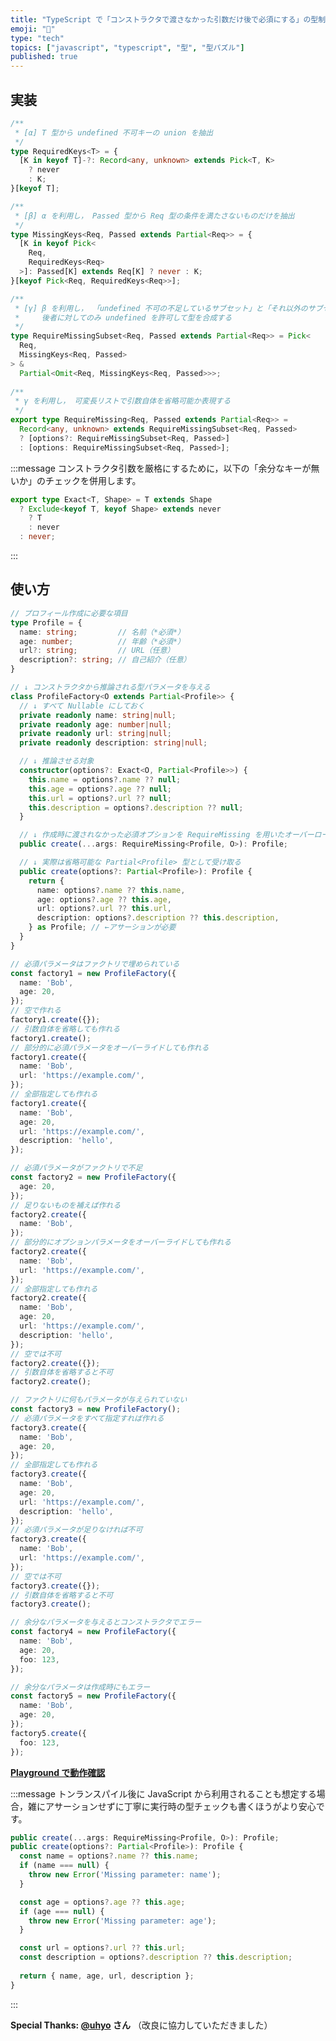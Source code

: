 ```yaml
---
title: "TypeScript で「コンストラクタで渡さなかった引数だけ後で必須にする」の型制約を書く"
emoji: "🧩"
type: "tech"
topics: ["javascript", "typescript", "型", "型パズル"]
published: true
---
```


## 実装

```ts
/**
 * [α] T 型から undefined 不可キーの union を抽出
 */
type RequiredKeys<T> = {
  [K in keyof T]-?: Record<any, unknown> extends Pick<T, K>
    ? never
    : K;
}[keyof T];

/**
 * [β] α を利用し， Passed 型から Req 型の条件を満たさないものだけを抽出
 */
type MissingKeys<Req, Passed extends Partial<Req>> = {
  [K in keyof Pick<
    Req,
    RequiredKeys<Req>
  >]: Passed[K] extends Req[K] ? never : K;
}[keyof Pick<Req, RequiredKeys<Req>>];

/**
 * [γ] β を利用し， 「undefined 不可の不足しているサブセット」と「それ以外のサブセット」を抽出
 *     後者に対してのみ undefined を許可して型を合成する
 */
type RequireMissingSubset<Req, Passed extends Partial<Req>> = Pick<
  Req,
  MissingKeys<Req, Passed>
> &
  Partial<Omit<Req, MissingKeys<Req, Passed>>>;
  
/**
 * γ を利用し， 可変長リストで引数自体を省略可能か表現する
 */
export type RequireMissing<Req, Passed extends Partial<Req>> =
  Record<any, unknown> extends RequireMissingSubset<Req, Passed>
  ? [options?: RequireMissingSubset<Req, Passed>]
  : [options: RequireMissingSubset<Req, Passed>];
```

:::message
コンストラクタ引数を厳格にするために，以下の「余分なキーが無いか」のチェックを併用します。
```ts
export type Exact<T, Shape> = T extends Shape
  ? Exclude<keyof T, keyof Shape> extends never
    ? T
    : never
  : never;
```
:::


## 使い方

```ts
// プロフィール作成に必要な項目
type Profile = {
  name: string;         // 名前（*必須*）
  age: number;          // 年齢（*必須*）
  url?: string;         // URL（任意）
  description?: string; // 自己紹介（任意）
}

// ↓ コンストラクタから推論される型パラメータを与える
class ProfileFactory<O extends Partial<Profile>> {
  // ↓ すべて Nullable にしておく
  private readonly name: string|null;
  private readonly age: number|null;
  private readonly url: string|null;
  private readonly description: string|null;

  // ↓ 推論させる対象
  constructor(options?: Exact<O, Partial<Profile>>) {
    this.name = options?.name ?? null;
    this.age = options?.age ?? null;
    this.url = options?.url ?? null;
    this.description = options?.description ?? null;
  }

  // ↓ 作成時に渡されなかった必須オプションを RequireMissing を用いたオーバーロードで要求
  public create(...args: RequireMissing<Profile, O>): Profile;

  // ↓ 実際は省略可能な Partial<Profile> 型として受け取る
  public create(options?: Partial<Profile>): Profile {
    return {
      name: options?.name ?? this.name,
      age: options?.age ?? this.age,
      url: options?.url ?? this.url,
      description: options?.description ?? this.description,
    } as Profile; // ←アサーションが必要
  }
}

// 必須パラメータはファクトリで埋められている
const factory1 = new ProfileFactory({
  name: 'Bob',
  age: 20,
});
// 空で作れる
factory1.create({});
// 引数自体を省略しても作れる
factory1.create();
// 部分的に必須パラメータをオーバーライドしても作れる
factory1.create({
  name: 'Bob',
  url: 'https://example.com/',
});
// 全部指定しても作れる
factory1.create({
  name: 'Bob',
  age: 20,
  url: 'https://example.com/',
  description: 'hello',
});

// 必須パラメータがファクトリで不足
const factory2 = new ProfileFactory({
  age: 20,
});
// 足りないものを補えば作れる
factory2.create({
  name: 'Bob',
});
// 部分的にオプションパラメータをオーバーライドしても作れる
factory2.create({
  name: 'Bob',
  url: 'https://example.com/',
});
// 全部指定しても作れる
factory2.create({
  name: 'Bob',
  age: 20,
  url: 'https://example.com/',
  description: 'hello',
});
// 空では不可
factory2.create({});
// 引数自体を省略すると不可
factory2.create();

// ファクトリに何もパラメータが与えられていない
const factory3 = new ProfileFactory();
// 必須パラメータをすべて指定すれば作れる
factory3.create({
  name: 'Bob',
  age: 20,
});
// 全部指定しても作れる
factory3.create({
  name: 'Bob',
  age: 20,
  url: 'https://example.com/',
  description: 'hello',
});
// 必須パラメータが足りなければ不可
factory3.create({
  name: 'Bob',
  url: 'https://example.com/',
});
// 空では不可
factory3.create({});
// 引数自体を省略すると不可
factory3.create();

// 余分なパラメータを与えるとコンストラクタでエラー
const factory4 = new ProfileFactory({
  name: 'Bob',
  age: 20,
  foo: 123,
});

// 余分なパラメータは作成時にもエラー
const factory5 = new ProfileFactory({
  name: 'Bob',
  age: 20,
});
factory5.create({
  foo: 123,
});
```

**[Playground で動作確認](https://www.typescriptlang.org/ja/play?#code/PQKhFgCgAIWhtQjcAF1oBVqGj1Q0gyEiGaArgHYAmApgGYCWRZJ0gsHKD3yoLUMgPwyB2DIUVQPZHRASQyBeo0BfilFjAoAFwCeABzLQASmQCOBKgCc6AaTKyAzgB40APmgBeaAG8JCXdBrQA1gd4V0yALQB+AFwqZADGvFokxgCGRLIANNwuRLwA7kQWZAAe0mSkhtAAClTBLqbxumb20NC+0LQAbmRaldCBugDcUAC+8G6yHl4dkFCgEDBw8IBNwKiIQoCUSoAUroDqDIAw-wWRhoZ0WHhBalgcgIbmgG9ygoABdoD6DICqDIBWDIAiDIBBDByABgyAigwi4mNSkHKK0ACyVA2NAA5vojMZVGp4vl1pt6Jlsrk1lppFRIgAbCHqMwWax2GAOJwCXr9QrFYzNSGxSnqTQ6EhgkyQioEszIQIwjZ0eC6VAInIkPKQnmoGr1RotaDtLo9dyeMklKm7Ol6AxM7FswbDMAScaAZuBUBM5ktVoAYBmI5GotHozA4DEAzbGLQBmDLdANEMgFaGQBrDIBuhkAwwyACYZALAMgAsGU2AXQZADEMgFO5QBomhwvX6g+9dVVU4AY-UAoAGAawZAH-azo4gH8GbiWmhbQSARiimM7MIJABAqgAQjQCaDK7dV8fkpISqAUCiMCAMoEABGm2kWKhay58KyAryMJRaMxzNxBSKJXsVPs3cMIMZY+hsLoLIsADJ7HPURjjAB5AC2VFHSq3O7Ve4ncJxZkGVW1o1g0D1xorNATCAJCagDuqYAVwyAJ0M-qAOYMgCo+oADqaAFeBgDK8oIgCA7oApq5MIAvwHYIAFhGAH-OzatlAmTyGE0jQO2yraGQT69q+nJwtA-JIueC5jjiVjriEYQRNEcQJEkqTpNOSKdvRjH9kOI7MQeJAslUNTwLw8iovwhgBHROgyQOw5kA+6j7pObL2IEakaXwRCGIEUl6YC269gZ8lKixh7IFqkAUVRNEKEoACiGSRMEo5oPEfYABaRIoy4YOxgrQNFsVkPYNTBcE6IEOQxgkp4EWuHKyUxXFbESUl4pNASKnoM0gRVRZtRkA0WjecAwDQIA6wyALcMgCrDIAxQxsIA1wyADry9ZZoAo-qAIGR1yAKAZgB3bjIAUFFoHhUOiSh4vYRCRDeZCBIY0haCCbSpudVQddAgCwKoAskqABD-ICTYAEBkgIAkP-2JEwIHbUBA3oOjRnRd51XYALnqAEb5j0ve99gEFo6I6UdJ29kDwPQFdACqygADL3YA33KAPCGH0EuQhjBCd1n8Ijx2nejnXIYAj7qAJy+gDTcvjRNdFAwydYAyYTQIAzQyAM8MMGAJcMgD1DIA-Qx4IAFcaAGtRlwRq6mCAIsMIuAIcMbAS4IgBwcoAEgwtpAWWwqt62bQAYqF0hhLI17lYiSWcZe+RrdQm08fil289AjaAJ4MTrQAAcgQ6LopEg6bdAWbOoAUgyAPIM9jyCddSRNk0A6JEJD8Oisi1HtP1IyCAA+RDB+iX7QInVDJ6n6eZ0Q2fQF9P0l-9jTF6X5eV9XSi11nOdw+ih00727ch53Scpz3ZAZ330Ck+TVCU0QQ-I8Co9l1zBJXXzcuXIA2gyujmgCGMfYoS2cdBBhWEAAU6mabZOnBZb177vOTsuxtZA4gAlLYzTSFFQEAA6Xa+0rDQDvjZbSIC87VDFB3f+gDDBAKbuAyBWlfAoO+nA36Y9EHAIHmgpe0DCG+HgXgmqNEkFAPnhTe+RD77QNoYvehZDcEbwJJ0TentoB83GoAITMsyAEI7BW1xsCAGMGc4L1ABVDF1QA7QyAHOGQWghdIMSciCIQ8xbjnGkWwQACwxsB6mwQAkwywWmoAIRsE5DnREUaA5Np7ZGvkA5xkQtDAjsqomSxhnamzIPEK8Zhv4cg-ptbyPC+aAHztQA2WmAHsGbCeFrjIgvJiHxrsv5YGDM6QA68ovEAGvKBsqjyGsbY+xk9b7EJ0o7FJISv5BJNmkv+lCdDSDhgID2F1QE-XQQ-GBYC2EAOAZ06klCqhN0CN06BqD+nUKbsM4GA9xkVKAaQmoAzkEDzmRdZhS9FmMMwds1hqzqEHJspsqonRG6zhqWdK6gAEwkAEUM7o2CKMFoAGQYZr2C4ZAL53NoAvVVhrCWMS+qAEKGMW-oIKwUANPqgBAhlwBGF0Bsz5HWgBQS21sACM4DaDJHqZ-C2V8tCyGvu0zpgQADkAAhXgg5yWbLGdAAATAABmGZ0b+gwrqAC8vWCo1FZQDRYS2QGKgGlMcTYdlnLOpITQphLCzp7h8oNoKq2RKRVirINfDlvzAAXCYAMCVAAhblNZ6ALNaCF0QYkWgAShmMQqpVAr0VqtFencVO084UupbSzZCzoDkqitIaQ8g7IdUyHteQm1RW8BvMAOlXRtWQCuoAC0UdWAHBjQAWdp2v5ZAFVmLnUOM1aS91vrPWxoJAyll3r4YUv9YG4NwBQ03nDWQSN0bS1VBOfwatZAQ68FLZKzeV1-nq01q80F4LIUOigMi6iOaiWMuxWQXFqT8WOuJe08trK41SugPaQAUQx3EeIIQAOxG60AA4M9rs2rsZXmsphb9oeppX2+NV19VGtkS801WsLVsGtbap0iqs2ztkNejVJK3X3uLY+ytg9fU1qDf4ENIVG0RtCK2tlz7OrJvTZm5VV6b2uoJGSyDXrPrfUCBW2GVbYMBvg4hsNKGo0xs2R25esHu3ol7eh7dPKYnMAdUKkDLqC39oTdKlC6FsLNmDHxy9An8Oavjb8sdEKsyAFV5e4n7Xl63hS6O4U6tIztXQAZgXUumpBLVXEow38k1w6ta+ydOmxsEZz2AeM-JsDhGi1Uqg6Rn6FHvnWawxm-9F6gNGY83en6PmSNlrI0yzdBIfV+po3WhtTaW1MfsCxrtPan3bqHYC15e7rgvBczJ8LkXwPRZLdB6tqWEP1qQxl1DWXAvcdgrxpg-HLMRdAxK6zMqJNYSkxV9zoHFOiegIATXk9XXE-TrfWwYhai0lrBQAFQwizYPp8+qLV0ABZTN4vNquzzVQiMxbbY3eLAWqgUF4LwQIGLGVGa4wOzqs35t2ZiQIrM9xNvbcNgZvbQqACsR3l0naFWd3OEHLv0pu4lkTQHQdVYJPdx70Bnuva3UAA)**

:::message
トンランスパイル後に JavaScript から利用されることも想定する場合，雑にアサーションせずに丁寧に実行時の型チェックも書くほうがより安心です。

```ts
public create(...args: RequireMissing<Profile, O>): Profile;
public create(options?: Partial<Profile>): Profile {
  const name = options?.name ?? this.name;
  if (name === null) {
    throw new Error('Missing parameter: name');
  }

  const age = options?.age ?? this.age;
  if (age === null) {
    throw new Error('Missing parameter: age');
  }

  const url = options?.url ?? this.url;
  const description = options?.description ?? this.description;
  
  return { name, age, url, description };
}
```
:::

**Special Thanks: [@uhyo](https://zenn.dev/uhyo) さん** （改良に協力していただきました）